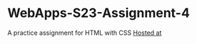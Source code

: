 # WebApps-S23-Assignment-4
A practice assignment for HTML with CSS
<a href = "https://44-563-web-apps-s23.github.io/44563-webapps-s23-assignment4-KalpanaBolla/">Hosted at
</a>